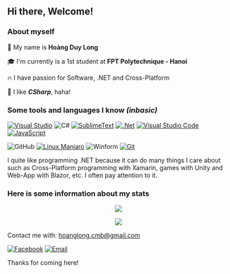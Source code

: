 ## Hi there, Welcome!
### About myself

👤 My name is **Hoàng Duy Long**

🎓 I'm currently is a 1st student at **FPT Polytechnique - Hanoi**

🔥 I have passion for Software, .NET and Cross-Platform

🙈 I like **_CSharp_**, haha!

### Some tools and languages I know _(inbasic)_

[![Visual Studio](https://img.shields.io/badge/Visual%20Studio-76549A.svg?style=for-the-badge&logo=visual-studio&logoColor=while)](https://visualstudio.microsoft.com/)
![C#](https://img.shields.io/badge/c%23-%23355764.svg?style=for-the-badge)
[![SublimeText](https://img.shields.io/badge/sublimetext-1B2430.svg?style=for-the-badge&logo=sublimetext&logoColor=while)](https://www.sublimetext.com/)
[![.Net](https://img.shields.io/badge/.NET-B2A4FF?style=for-the-badge)](https://dotnet.microsoft.com/en-us/)
[![Visual Studio Code](https://img.shields.io/badge/Visual%20Studio%20Code-0078AA.svg?style=for-the-badge&logo=visual-studio-code&logoColor=while)](https://code.visualstudio.com/)
[![JavaScript](https://img.shields.io/badge/javascript-%23495C83.svg?style=for-the-badge&logo=javascript&logoColor=%23F7DF1E)](https://www.javascript.com/)

![GitHub](https://img.shields.io/badge/github-%232C3639.svg?style=for-the-badge&logo=github&logoColor=white)
[![Linux Manjaro](https://img.shields.io/badge/manjaro-%2353BF9D.svg?style=for-the-badge&logo=manjaro&logoColor=white)](https://manjaro.org/)
![Winform](https://img.shields.io/badge/winform-%23FF7396.svg?style=for-the-badge&logo=windows&logoColor=white)
[![Git](https://img.shields.io/badge/git-%23F77E21.svg?style=for-the-badge&logo=git&logoColor=white)](https://git-scm.com/)

I quite like programming .NET because it can do many things I care about such as Cross-Platform programming with Xamarin, games with Unity and Web-App with Blazor, etc. I often pay attention to it.

### Here is some information about my stats

<p align="center">   
    <img src="https://github-readme-stats.vercel.app/api/top-langs/?username=hlk9&exclude_repo=&layout=compact&theme=dracula">
</p>
<p align="center">
<img src="https://github-readme-streak-stats.herokuapp.com/?user=hlk9&theme=blueberry&fire=FF7396&ring=FF7396">    
</p>

Contact me with: hoanglong.cmb@gmail.com

[![Facebook](https://img.shields.io/badge/facebook-%230AA1DD.svg?style=for-the-badge)](https://facebook.com/hlong.cmb)
[![Email](https://img.shields.io/badge/email-%23B20600.svg?style=for-the-badge&logo=email)](mailto:hoanglong.cmb@gmail.com)

Thanks for coming here!


<!--
**HLK9/HLK9** is a ✨ _special_ ✨ repository because its `README.md` (this file) appears on your GitHub profile.

Here are some ideas to get you started:

- 🔭 I’m currently working on ...
- 🌱 I’m currently learning ...
- 👯 I’m looking to collaborate on ...
- 🤔 I’m looking for help with ...
- 💬 Ask me about ...
- 📫 How to reach me: ...
- 😄 Pronouns: ...
- ⚡ Fun fact: ...
-->
